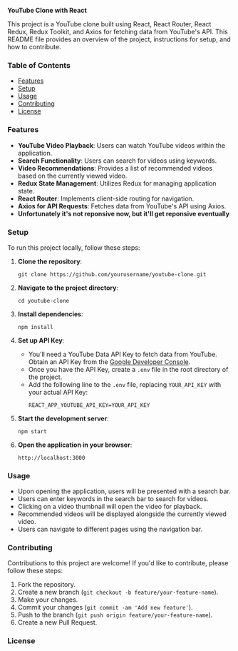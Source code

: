 **YouTube Clone with React**

This project is a YouTube clone built using React, React Router, React Redux, Redux Toolkit, and Axios for fetching data from YouTube's API. This README file provides an overview of the project, instructions for setup, and how to contribute.

### Table of Contents

- [Features](#features)
- [Setup](#setup)
- [Usage](#usage)
- [Contributing](#contributing)
- [License](#license)

### Features

- **YouTube Video Playback**: Users can watch YouTube videos within the application.
- **Search Functionality**: Users can search for videos using keywords.
- **Video Recommendations**: Provides a list of recommended videos based on the currently viewed video.
- **Redux State Management**: Utilizes Redux for managing application state.
- **React Router**: Implements client-side routing for navigation.
- **Axios for API Requests**: Fetches data from YouTube's API using Axios.
- **Unfortunately it's not reponsive now, but it'll get reponsive eventually**

### Setup

To run this project locally, follow these steps:

1. **Clone the repository**:
   ```
   git clone https://github.com/yourusername/youtube-clone.git
   ```

2. **Navigate to the project directory**:
   ```
   cd youtube-clone
   ```

3. **Install dependencies**:
   ```
   npm install
   ```

4. **Set up API Key**:
   - You'll need a YouTube Data API Key to fetch data from YouTube. Obtain an API Key from the [Google Developer Console](https://console.developers.google.com/).
   - Once you have the API Key, create a `.env` file in the root directory of the project.
   - Add the following line to the `.env` file, replacing `YOUR_API_KEY` with your actual API Key:
     ```
     REACT_APP_YOUTUBE_API_KEY=YOUR_API_KEY
     ```

5. **Start the development server**:
   ```
   npm start
   ```

6. **Open the application in your browser**:
   ```
   http://localhost:3000
   ```

### Usage

- Upon opening the application, users will be presented with a search bar.
- Users can enter keywords in the search bar to search for videos.
- Clicking on a video thumbnail will open the video for playback.
- Recommended videos will be displayed alongside the currently viewed video.
- Users can navigate to different pages using the navigation bar.

### Contributing

Contributions to this project are welcome! If you'd like to contribute, please follow these steps:

1. Fork the repository.
2. Create a new branch (`git checkout -b feature/your-feature-name`).
3. Make your changes.
4. Commit your changes (`git commit -am 'Add new feature'`).
5. Push to the branch (`git push origin feature/your-feature-name`).
6. Create a new Pull Request.

### License
